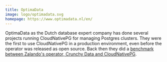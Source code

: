 ```yaml
---
title: OptimaData
image: logo/optimadata.svg
homepage: https://www.optimadata.nl/en/
---
```


OptimaData as the Dutch database expert company has done several projects running CloudNativePG for managing Postgres clusters. They were the first to use CloudNativePG in a production environment, even before the operator was released as open source. Back then they did a [benchmark between Zalando's operator, Crunchy Data and CloudNativePG](https://www.optimadata.nl/en/blogs/kubernetes-operators-and-postgres-which-of-the-three/). 
